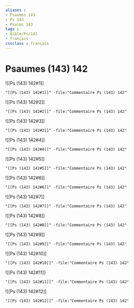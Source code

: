 ```yaml
---
aliases : 
- Psaumes 143
- Ps 143
- Psalms 143
tags : 
- Bible/Ps/143
- français
cssclass : français
---
```


# Psaumes (143) 142

![[Ps (143) 142#1]]

```query
"[[Ps (143) 142#1]]" -file:"Commentaire Ps (143) 142"
```

![[Ps (143) 142#2]]

```query
"[[Ps (143) 142#2]]" -file:"Commentaire Ps (143) 142"
```

![[Ps (143) 142#3]]

```query
"[[Ps (143) 142#3]]" -file:"Commentaire Ps (143) 142"
```

![[Ps (143) 142#4]]

```query
"[[Ps (143) 142#4]]" -file:"Commentaire Ps (143) 142"
```

![[Ps (143) 142#5]]

```query
"[[Ps (143) 142#5]]" -file:"Commentaire Ps (143) 142"
```

![[Ps (143) 142#6]]

```query
"[[Ps (143) 142#6]]" -file:"Commentaire Ps (143) 142"
```

![[Ps (143) 142#7]]

```query
"[[Ps (143) 142#7]]" -file:"Commentaire Ps (143) 142"
```

![[Ps (143) 142#8]]

```query
"[[Ps (143) 142#8]]" -file:"Commentaire Ps (143) 142"
```

![[Ps (143) 142#9]]

```query
"[[Ps (143) 142#9]]" -file:"Commentaire Ps (143) 142"
```

![[Ps (143) 142#10]]

```query
"[[Ps (143) 142#10]]" -file:"Commentaire Ps (143) 142"
```

![[Ps (143) 142#11]]

```query
"[[Ps (143) 142#11]]" -file:"Commentaire Ps (143) 142"
```

![[Ps (143) 142#12]]

```query
"[[Ps (143) 142#12]]" -file:"Commentaire Ps (143) 142"
```

